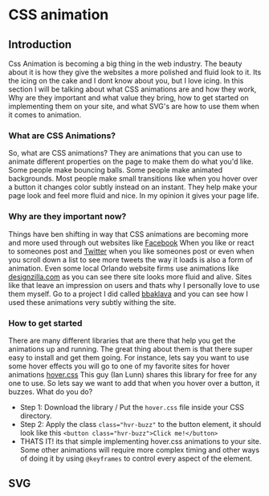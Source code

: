 # CSS animation

## Introduction
Css Animation is becoming a big thing in the web industry. The beauty about it is how they give the websites a more polished and fluid look to it. Its the icing on the cake and I dont know about you, but I love icing. In this section I will be talking about what CSS animations are and how they work, Why are they important and what value they bring, how to get started on implementing them on your site, and what SVG's are how to use them when it comes to animation.

### What are CSS Animations?
So, what are CSS animations? They are animations that you can use to animate different properties on the page to make them do what you'd like. Some people make bouncing balls. Some people make animated backgrounds. Most people make small transitions like when you hover over a button it changes color subtly instead on an instant. They help make your page look and feel more fluid and nice. In my opinion it gives your page life.

### Why are they important now?
Things have ben shifting in way that CSS animations are becoming more and more used through out websites like [Facebook](facebook.com) When you like or react to someones post and [Twitter](twitter.com) when you like someones post or even when you scroll down a list to see more tweets the way it loads is also a form of animation. Even some local Orlando website firms use animations like [designzilla.com](https://www.designzillas.com/) as you can see there site looks more fluid and alive. Sites like that leave an impression on users and thats why I personally love to use them myself. Go to a project I did called [bbaklava](https://bbaklava.firebaseapp.com) and you can see how I used these animations very subtly withing the site.

### How to get started
There are many different libraries that are there that help you get the animations up and running. The great thing about them is that there super easy to install and get them going. For instance, lets say you want to use some hover effects you will go to one of my favorite sites for hover animations [hover.css](http://ianlunn.github.io/Hover/) This guy (Ian Lunn) shares this library for free for any one to use. So lets say we want to add that when you hover over a button, it buzzes. What do you do?
* Step 1: Download the library / Put the ```hover.css``` file inside your CSS directory.
* Step 2: Apply the class ```class="hvr-buzz"``` to the button element, it should look like this ```<button class="hvr-buzz">Click me!</button> ```
* THATS IT! its that simple implementing hover.css animations to your site. Some other animations will require more complex timing and other ways of doing it by using ```@keyframes``` to control every aspect of the element.

## SVG
